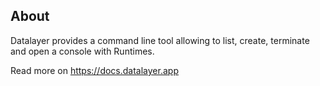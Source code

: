 ## About

Datalayer provides a command line tool allowing to list, create, terminate and open a console with Runtimes.

Read more on https://docs.datalayer.app
